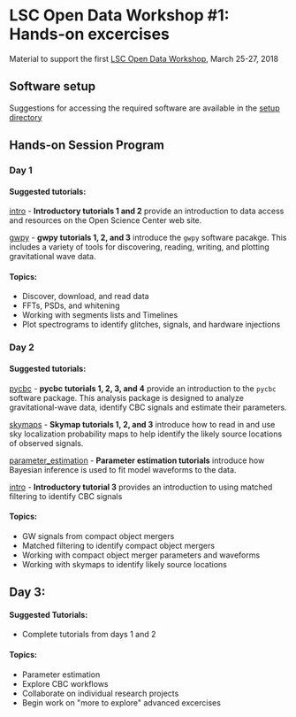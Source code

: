 # LSC Open Data Workshop #1: Hands-on excercises

Material to support the first
[LSC Open Data Workshop](https://losc.ligo.org/s/workshop1/),
March 25-27, 2018

## Software setup

Suggestions for accessing the required software are
available in the [setup directory](./setup/README.md)

## Hands-on Session Program

### Day 1

#### Suggested tutorials:

[intro](./intro) - **Introductory tutorials 1 and 2** provide an introduction to
data access and resources on the Open Science Center web site.

[gwpy](./gwpy) - **gwpy tutorials 1, 2, and 3**
introduce the `gwpy` software pacakge.  This includes a variety of
tools for discovering, reading, writing, and plotting gravitational wave
data.  

#### Topics:
 * Discover, download, and read data
 * FFTs, PSDs, and whitening
 * Working with segments lists and Timelines
 * Plot spectrograms to identify glitches, signals, and hardware injections

### Day 2

#### Suggested tutorials:

[pycbc](./pycbc) - **pycbc tutorials 1, 2, 3, and 4** provide an introduction
to the `pycbc` software package.  This analysis package is designed to
analyze gravitational-wave data, identify CBC signals
and estimate their parameters.  

[skymaps](./skymaps) - **Skymap tutorials 1, 2, and 3** introduce how to read in and use sky localization probability maps to help identify the likely source locations of observed signals.

[parameter_estimation](./parameter_estimation) - **Parameter estimation tutorials** introduce how Bayesian inference is used to fit model waveforms to the data.

[intro](./intro) - **Introductory tutorial 3** provides an introduction
to using matched filtering to identify CBC signals

#### Topics:
 * GW signals from compact object mergers
 * Matched filtering to identify compact object mergers
 * Working with compact object merger parameters and waveforms
 * Working with skymaps to identify likely source locations


## Day 3: 

#### Suggested Tutorials:
 * Complete tutorials from days 1 and 2

#### Topics:
 * Parameter estimation
 * Explore CBC workflows
 * Collaborate on individual research projects
 * Begin work on "more to explore" advanced excercises
